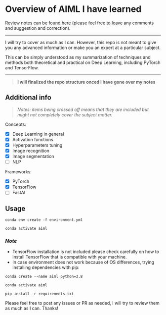 # Overview of AIML I have learned

Review notes can be found [here](https://docs.google.com/document/d/1ocJ-YzZ6IvvCjJWNqE98Q6tpFOXDguBGV7xBZhqHlss/edit?usp=sharing) (please feel free to leave any comments and suggestion and correction).

---
I will try to cover as much as I can. However, this repo is not meant to give you any advanced information or make you an expert at a particular subject.

This can be simply understood as my summarization of techniques and methods both theoretical and practical on Deep Learning, including PyTorch and TensorFlow.

---
> **I will finalized the repo structure onced I have gone over my notes**

## Additional info

> _Notes: items being crossed off means that they are included but might not completely cover the subject matter._

Concepts:

- [x] Deep Learning in general
- [x] Activation functions
- [x] Hyperparameters tuning
- [x] Image recognition
- [x] Image segmentation
- [ ] NLP

Frameworks:

- [x] PyTorch
- [x] TensorFlow
- [ ] FastAI

## Usage

`conda env create -f environment.yml`

`conda activate aiml`

### *Note*

- TensorFlow installation is not included please check carefully on how to install TensorFlow that is compatible with your machine.
- In case environment does not work because of OS differences, trying installing dependencies with pip:

`conda create --name aiml python=3.8`

`conda activate aiml`

`pip install -r requirements.txt`

Please feel free to post any issues or PR as needed, I will try to review them as much as I can. Thanks!
